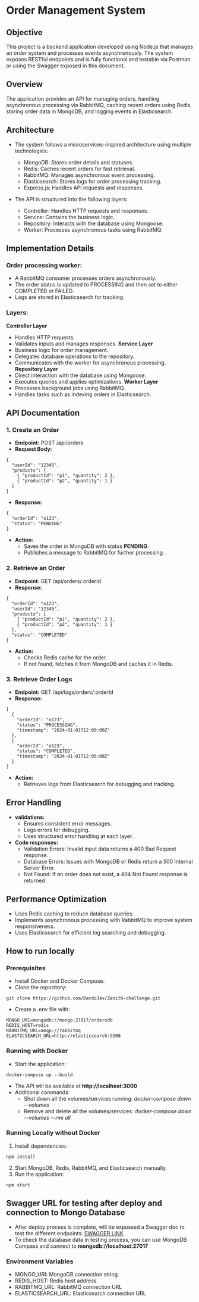 # Order Management System

## Objective

This project is a backend application developed using Node.js that manages an order system and processes events asynchronously. The system exposes RESTful endpoints and is fully functional and testable via Postman or using the Swagger exposed in this document.

## Overview

The application provides an API for managing orders, handling asynchronous processing via RabbitMQ, caching recent orders using Redis, storing order data in MongoDB, and logging events in Elasticsearch.

## Architecture

- The system follows a microservices-inspired architecture using multiple technologies:
    - MongoDB: Stores order details and statuses.
    - Redis: Caches recent orders for fast retrieval.
    - RabbitMQ: Manages asynchronous event processing.
    - Elasticsearch: Stores logs for order processing tracking.
    - Express.js: Handles API requests and responses.

- The API is structured into the following layers:
    - Controller: Handles HTTP requests and responses.
    - Service: Contains the business logic.
    - Repository: Interacts with the database using Mongoose.
    - Worker: Processes asynchronous tasks using RabbitMQ.

## Implementation Details
### Order processing worker:
- A RabbitMQ consumer processes orders asynchronously.
- The order status is updated to PROCESSING and then set to either COMPLETED or FAILED.
- Logs are stored in Elasticsearch for tracking.

### Layers:
**Controller Layer**
- Handles HTTP requests.
- Validates inputs and manages responses.
**Service Layer**
- Business logic for order management.
- Delegates database operations to the repository.
- Communicates with the worker for asynchronous processing.
**Repository Layer**
- Direct interaction with the database using Mongoose.
- Executes queries and applies optimizations.
**Worker Layer**
- Processes background jobs using RabbitMQ.
- Handles tasks such as indexing orders in Elasticsearch.

## API Documentation

### 1. Create an Order
- **Endpoint:** POST /api/orders
- **Request Body:** 
```
{
  "userId": "12345",
  "products": [
    { "productId": "p1", "quantity": 2 },
    { "productId": "p2", "quantity": 1 }
  ]
}
```
- **Response:**
```
{
  "orderId": "o123",
  "status": "PENDING"
}
```
- **Action:**
    - Saves the order in MongoDB with status **PENDING**.
    - Publishes a message to RabbitMQ for further processing.

### 2. Retrieve an Order
- **Endpoint:** GET /api/orders/:orderId
- **Response:** 
```
{
  "orderId": "o123",
  "userId": "12345",
  "products": [
    { "productId": "p1", "quantity": 2 },
    { "productId": "p2", "quantity": 1 }
  ],
  "status": "COMPLETED"
}
```
- **Action:**
    - Checks Redis cache for the order.
    - If not found, fetches it from MongoDB and caches it in Redis.

### 3. Retrieve Order Logs
- **Endpoint:** GET /api/logs/orders/:orderId
- **Response:** 
```
[
  {
    "orderId": "o123",
    "status": "PROCESSING",
    "timestamp": "2024-01-01T12:00:00Z"
  },
  {
    "orderId": "o123",
    "status": "COMPLETED",
    "timestamp": "2024-01-01T12:05:00Z"
  }
]
```
- **Action:**
    - Retrieves logs from Elasticsearch for debugging and tracking.

## Error Handling
- **validations:**
    - Ensures consistent error messages.
    - Logs errors for debugging.
    - Uses structured error handling at each layer.
- **Code responses:**
    - Validation Errors: Invalid input data returns a 400 Bad Request response.
    - Database Errors: Issues with MongoDB or Redis return a 500 Internal Server Error.
    - Not Found: If an order does not exist, a 404 Not Found response is returned

## Performance Optimization
- Uses Redis caching to reduce database queries.
- Implements asynchronous processing with RabbitMQ to improve system responsiveness.
- Uses Elasticsearch for efficient log searching and debugging.

## How to run locally

### Prerequisites
- Install Docker and Docker Compose.
- Clone the repository:
```
git clone https://github.com/DardoJav/Zenith-challenge.git
```
- Create a .env file with:
```
MONGO_URI=mongodb://mongo:27017/ordersdb
REDIS_HOST=redis
RABBITMQ_URL=amqp://rabbitmq
ELASTICSEARCH_URL=http://elasticsearch:9200
```

### Running with Docker
- Start the application:
```
docker-compose up --build
```
- The API will be available at **http://localhost:3000**
- Additional commands:
    - Shut down all the volumes/services running: *docker-compose down --volumes*
    - Remove and delete all the volumes/services: *docker-compose down --volumes --rmi all*

### Running Locally without Docker
1. Install dependencies:
```
npm install
```
2. Start MongoDB, Redis, RabbitMQ, and Elasticsearch manually.
3. Run the application:
```
npm start
```

## Swagger URL for testing after deploy and connection to Mongo Database
- After deploy process is complete, will be expossed a Swagger doc to test the different endpoints:
[SWAGGER LINK](http://localhost:3000/api-docs/#)
- To check the database data in testing process, you can use MongoDB Compass and connect to **mongodb://localhost:27017**

### Environment Variables
- MONGO_URI: MongoDB connection string
- REDIS_HOST: Redis host address
- RABBITMQ_URL: RabbitMQ connection URL
- ELASTICSEARCH_URL: Elasticsearch connection URL
